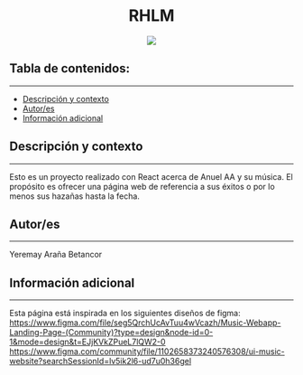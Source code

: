 <h1 align="center">RHLM</h1>
<p align="center"><img src="https://e0.pxfuel.com/wallpapers/142/347/desktop-wallpaper-real-hasta-la-muerte-reggaeton.jpg"/></p> 

## Tabla de contenidos:
---

- [Descripción y contexto](#descripción-y-contexto)
- [Autor/es](#autores)
- [Información adicional](#información-adicional)

## Descripción y contexto
---
Esto es un proyecto realizado con React acerca de Anuel AA y su música. El propósito es ofrecer una página web de referencia a sus éxitos o por lo menos sus hazañas hasta la fecha.

## Autor/es
---
Yeremay Araña Betancor

## Información adicional
---
Esta página está inspirada en los siguientes diseños de figma:
https://www.figma.com/file/seg5QrchUcAvTuu4wVcazh/Music-Webapp-Landing-Page-(Community)?type=design&node-id=0-1&mode=design&t=EJjKVkZPueL7lQW2-0
https://www.figma.com/community/file/1102658373240576308/ui-music-website?searchSessionId=lv5ik2l6-ud7u0h36gel
